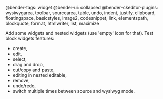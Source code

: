 @bender-tags: widget
@bender-ui: collapsed
@bender-ckeditor-plugins: wysiwygarea, toolbar, sourcearea, table, undo, indent, justify, clipboard, floatingspace, basicstyles, image2, codesnippet, link, elementspath, blockquote, format, htmlwriter, list, maximize

Add some widgets and nested widgets (use 'empty' icon for that).
Test block widgets features:
 - create,
 - edit,
 - select,
 - drag and drop,
 - cut/copy and paste,
 - editing in nested editable,
 - remove,
 - undo/redo,
 - switch multiple times between source and wysiwyg mode.
